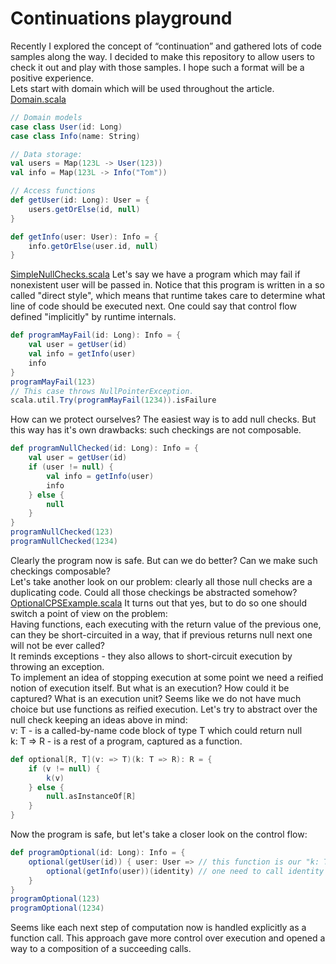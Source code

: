 # Continuations playground

Recently I explored the concept of “continuation” and gathered lots of code samples along the way. I decided to make this repository to allow users to check it out and play with those samples. I hope such a format will be a positive experience.  
Lets start with domain which will be used throughout the article.  
[Domain.scala](continuations_playground/src/main/scala/contarticle/Domain.scala)
```scala mdoc
// Domain models
case class User(id: Long)
case class Info(name: String)

// Data storage:
val users = Map(123L -> User(123))
val info = Map(123L -> Info("Tom"))

// Access functions
def getUser(id: Long): User = {
    users.getOrElse(id, null)
}

def getInfo(user: User): Info = {
    info.getOrElse(user.id, null)
}
```
[SimpleNullChecks.scala](continuations_playground/src/main/scala/contarticle/SimpleNullChecks.scala)
Let's say we have a program which may fail if nonexistent user will be passed in.
Notice that this program is written in a so called "direct style", which means that runtime
takes care to determine what line of code should be executed next.
One could say that control flow defined "implicitly" by runtime internals.
```scala mdoc
def programMayFail(id: Long): Info = {
    val user = getUser(id)
    val info = getInfo(user)
    info
}
programMayFail(123)
// This case throws NullPointerException.
scala.util.Try(programMayFail(1234)).isFailure
```
How can we protect ourselves? The easiest way is to add null checks.
But this way has it's own drawbacks: such checkings are not composable.
```scala mdoc
def programNullChecked(id: Long): Info = {
    val user = getUser(id)
    if (user != null) {
        val info = getInfo(user)
        info
    } else {
        null
    }
}
programNullChecked(123)
programNullChecked(1234)
```
Clearly the program now is safe. But can we do better? Can we make such checkings composable?  
Let's take another look on our problem: clearly all those null checks are a duplicating code.
Could all those checkings be abstracted somehow?  
[OptionalCPSExample.scala](continuations_playground/src/main/scala/contarticle/OptionalCPSExample.scala)
It turns out that yes, but to do so one should switch a point of view on the problem:  
Having functions, each executing with the return value of the previous one, can they be short-circuited
in a way, that if previous returns null next one will not be ever called?  
It reminds exceptions - they also allows to short-circuit execution by throwing an exception.  
To implement an idea of stopping execution at some point we need a reified notion of execution itself.
But what is an execution? How could it be captured? What is an execution unit?
Seems like we do not have much choice but use functions as reified execution.
Let's try to abstract over the null check keeping an ideas above in mind:  
v: T - is a called-by-name code block of type T which could return null  
k: T => R - is a rest of a program, captured as a function.  
```scala mdoc
def optional[R, T](v: => T)(k: T => R): R = {
    if (v != null) {
        k(v)
    } else {
        null.asInstanceOf[R]
    }
}
```
Now the program is safe, but let's take a closer look on the control flow:  
```scala mdoc
def programOptional(id: Long): Info = {
    optional(getUser(id)) { user: User => // this function is our "k: T => R" where T - User and R - Info
        optional(getInfo(user))(identity) // one need to call identity as the rest of computation to acquire the value from the previous step
    }
}
programOptional(123)
programOptional(1234)
```
Seems like each next step of computation now is handled explicitly as a function call.
This approach gave more control over execution and opened a way to a composition of a succeeding calls.  
